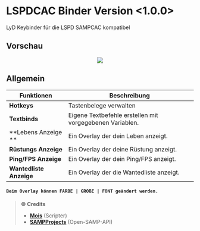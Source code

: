 # LSPDCAC Binder Version <1.0.0>
LyD Keybinder für die LSPD SAMPCAC kompatibel

## Vorschau
<div align="center"><img src="IMG"></img></div>

## Allgemein

| Funktionen | Beschreibung |
| -------- | ------------ |
| **Hotkeys** | Tastenbelege verwalten |
| **Textbinds** | Eigene Textbefehle erstellen mit vorgegebenen Variablen. |
| **Lebens Anzeige ** | Ein Overlay der dein Leben anzeigt. |
| **Rüstungs Anzeige** | Ein Overlay der deine Rüstung anzeigt. |
| **Ping/FPS Anzeige** | Ein Overlay der dein Ping/FPS anzeigt.|
| **Wantedliste Anzeige** | Ein Overlay der die Wantedliste anzeigt.|

#### <div align="Left">`Beim Overlay können FARBE | GROßE | FONT geändert werden.`</div>


>**:copyright: Credits**
> - **<a href="https://lyd-roleplay.de/index.php?user/58-mois/" target="_blank">Mois</a>** (Scripter)
> - **<a href="https://github.com/SAMPProjects" target="_blank">SAMPProjects</a>** (Open-SAMP-API)
